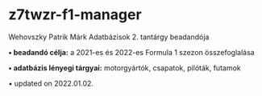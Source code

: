 # z7twzr-f1-manager
Wehovszky Patrik Márk Adatbázisok 2. tantárgy beadandója

**• beadandó célja:** a 2021-es és 2022-es Formula 1 szezon összefoglalása

**• adatbázis lényegi tárgyai:** motorgyártók, csapatok, pilóták, futamok

• updated on 2022.01.02.
